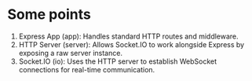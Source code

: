 # Some points
1. Express App (app): Handles standard HTTP routes and middleware.
2. HTTP Server (server): Allows Socket.IO to work alongside Express by exposing a raw server instance.
3. Socket.IO (io): Uses the HTTP server to establish WebSocket connections for real-time communication.
